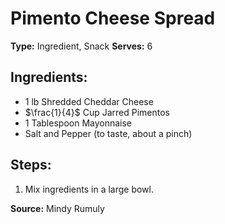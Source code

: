 # Pimento Cheese Spread

**Type:** Ingredient, Snack
**Serves:** 6

## Ingredients:
- 1 lb Shredded Cheddar Cheese
- $\frac{1}{4}$ Cup Jarred Pimentos
- 1 Tablespoon Mayonnaise
- Salt and Pepper (to taste, about a pinch)


## Steps:
1. Mix ingredients in a large bowl.

**Source:** Mindy Rumuly 
